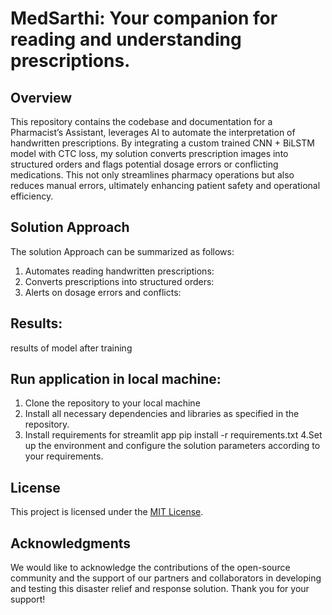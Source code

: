 # MedSarthi: Your companion for reading and understanding prescriptions.

## Overview 

This repository contains the codebase and documentation for a Pharmacist’s Assistant, leverages AI to automate the interpretation of handwritten prescriptions. By integrating a custom trained CNN + BiLSTM model with CTC loss, my solution converts prescription images into structured orders and flags potential dosage errors or conflicting medications. This not only streamlines pharmacy operations but also reduces manual errors, ultimately enhancing patient safety and operational efficiency.


## Solution Approach
The solution Approach can be summarized as follows:

1. Automates reading handwritten prescriptions: 
2. Converts prescriptions into structured orders: 
3. Alerts on dosage errors and conflicts:


## Results:
results of model after training

## Run application in local machine:

1. Clone the repository to your local machine
2. Install all necessary dependencies and libraries as specified in the repository.
3. Install requirements for streamlit app pip install -r requirements.txt
4.Set up the environment and configure the solution parameters according to your requirements.

## License
This project is licensed under the [MIT License](LICENSE).

## Acknowledgments
We would like to acknowledge the contributions of the open-source community and the support of our partners and collaborators in developing and testing this disaster relief and response solution. Thank you for your support!

